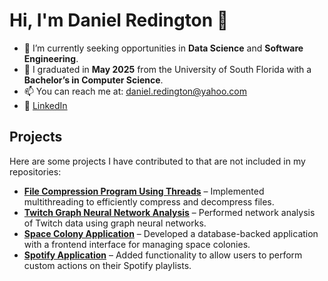 # Hi, I'm Daniel Redington 👋

- 👀 I’m currently seeking opportunities in **Data Science** and **Software Engineering**.  
- 🌱 I graduated in **May 2025** from the University of South Florida with a **Bachelor’s in Computer Science**.  
- 📫 You can reach me at: daniel.redington@yahoo.com  
- 🔗 [LinkedIn](https://www.linkedin.com/in/daniel-redington-5ab649225/)

## Projects

Here are some projects I have contributed to that are not included in my repositories:

- **[File Compression Program Using Threads](https://github.com/ezthompson/COP4600-Project2)** – Implemented multithreading to efficiently compress and decompress files.  
- **[Twitch Graph Neural Network Analysis](https://github.com/ngkchaitanya/sna-gnn)** – Performed network analysis of Twitch data using graph neural networks.  
- **[Space Colony Application](https://github.com/austinholmesusf/db-design-11)** – Developed a database-backed application with a frontend interface for managing space colonies.  
- **[Spotify Application](https://github.com/terryalmeida/final_project)** – Added functionality to allow users to perform custom actions on their Spotify playlists.

